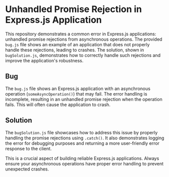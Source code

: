 # Unhandled Promise Rejection in Express.js Application

This repository demonstrates a common error in Express.js applications: unhandled promise rejections from asynchronous operations.  The provided `bug.js` file shows an example of an application that does not properly handle these rejections, leading to crashes.  The solution, shown in `bugSolution.js`, demonstrates how to correctly handle such rejections and improve the application's robustness.

## Bug

The `bug.js` file shows an Express.js application with an asynchronous operation (`someAsyncOperation()`) that may fail. The error handling is incomplete, resulting in an unhandled promise rejection when the operation fails. This will often cause the application to crash.

## Solution

The `bugSolution.js` file showcases how to address this issue by properly handling the promise rejections using `.catch()`.  It also demonstrates logging the error for debugging purposes and returning a more user-friendly error response to the client.

This is a crucial aspect of building reliable Express.js applications.  Always ensure your asynchronous operations have proper error handling to prevent unexpected crashes.